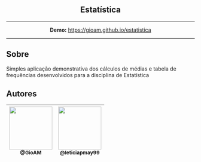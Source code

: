 

<h2 align="center">Estatística</h2>

<div align="center">

-------------------- 

**Demo:** https://gioam.github.io/estatistica

--------------------

</div>

## Sobre

Simples aplicação demonstrativa dos cálculos de médias e tabela de frequências desenvolvidos para a disciplina de Estatística

## Autores

  | [<img src="https://avatars3.githubusercontent.com/u/34317514?s=400&v=4" width=115><br><sub>@GioAM</sub>](https://github.com/GioAM) | [<img src="https://avatars3.githubusercontent.com/u/43357500?s=400&v=4" width=115><br><sub>@leticiapmay99</sub>](https://github.com/leticiapmay99) |
  | :---: | :---: |
